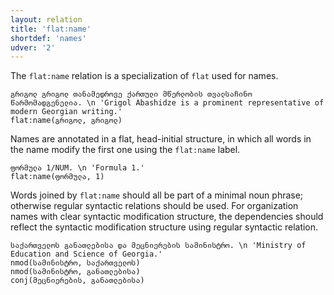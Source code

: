 ```yaml
---
layout: relation
title: 'flat:name'
shortdef: 'names'
udver: '2'
---
```


The `flat:name` relation is a specialization of `flat` used for names.

~~~ sdparse
გრიგოლ გრიგოლ თანამედროვე ქართული მწერლობის თვალსაჩინო წარმომადგენელია. \n 'Grigol Abashidze is a prominent representative of modern Georgian writing.'
flat:name(გრიგოლ, გრიგოლ)
~~~

Names are annotated in a flat, head-initial structure, in which all words in the name modify the first one using the <code>flat:name</code> label. 

~~~ sdparse
ფორმულა 1/NUM. \n 'Formula 1.'
flat:name(ფორმულა, 1)
~~~

Words joined by <code>flat:name</code> should all be part of a minimal noun phrase; otherwise regular syntactic relations should be used. For organization names with clear syntactic modification structure, the dependencies should reflect the syntactic modification structure using regular syntactic relation. 

~~~ sdparse
საქართველოს განათლებისა და მეცნიერების სამინისტრო. \n 'Ministry of Education and Science of Georgia.'
nmod(სამინისტრო, საქართველოს)
nmod(სამინისტრო, განათლებისა)
conj(მეცნიერების, განათლებისა)
~~~
<!-- Interlanguage links updated Po 6. listopadu 2023, 21:42:57 CET -->
